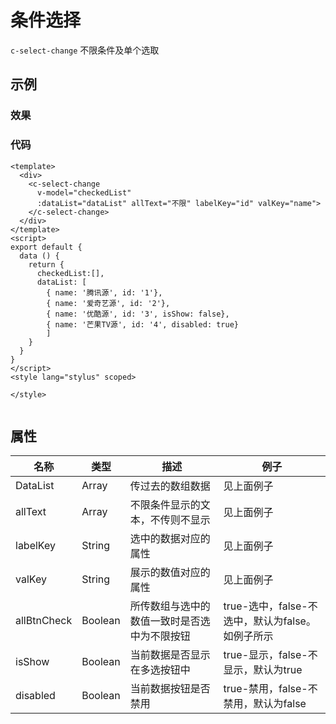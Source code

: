 # 条件选择
`c-select-change`
不限条件及单个选取

## 示例
### 效果

<Demo>
  <SelectChangeDemo/>
</Demo>

### 代码
```vue
<template>
  <div>
    <c-select-change
      v-model="checkedList"
      :dataList="dataList" allText="不限" labelKey="id" valKey="name">
    </c-select-change>
  </div>
</template>
<script>
export default {
  data () {
    return {
      checkedList:[],
      dataList: [
        { name: '腾讯源', id: '1'},
        { name: '爱奇艺源', id: '2'},
        { name: '优酷源', id: '3', isShow: false},
        { name: '芒果TV源', id: '4', disabled: true}
        ]
    }
  }
}
</script>
<style lang="stylus" scoped>

</style>


```

## 属性  
| 名称 | 类型 | 描述 | 例子 |  
| ---- | ---- | ---- | ---- |
| DataList | Array | 传过去的数组数据 |见上面例子 |
| allText | Array | 不限条件显示的文本，不传则不显示 |见上面例子 |
| labelKey | String | 选中的数据对应的属性 |见上面例子 |
| valKey | String | 展示的数值对应的属性 |见上面例子 |
| allBtnCheck | Boolean | 所传数组与选中的数值一致时是否选中为不限按钮 |true-选中，false-不选中，默认为false。如例子所示 |
| isShow | Boolean | 当前数据是否显示在多选按钮中 |true-显示，false-不显示，默认为true |
| disabled | Boolean | 当前数据按钮是否禁用 |true-禁用，false-不禁用，默认为false |
<Comment />